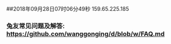 ##2018年09月28日07时06分49秒 159.65.225.185
### 兔友常见问题及解答: https://github.com/wanggonging/d/blob/w/FAQ.md
